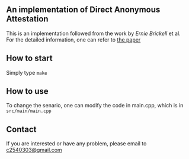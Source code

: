 ## An implementation of Direct Anonymous Attestation
This is an implementation followed from the work by *Ernie Brickell* et al.
<br>
For the detailed information, one can refer to [the paper](https://eprint.iacr.org/2004/205.pdf)
<br>

## How to start
Simply type `make`

## How to use
To change the senario, one can modify the code in main.cpp, which is in `src/main/main.cpp`

## Contact
If you are interested or have any problem, please email to c2540303@gmail.com
